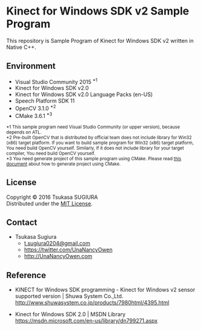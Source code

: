 
Kinect for Windows SDK v2 Sample Program
============================

This repository is Sample Program of Kinect for Windows SDK v2 written in Native C++.  

Environment
--------------
* Visual Studio Community 2015 <sup>*1</sup>
* Kinect for Windows SDK v2.0
* Kinect for Windows SDK v2.0 Language Packs (en-US)
* Speech Platform SDK 11
* OpenCV 3.1.0 <sup>*2</sup>
* CMake 3.6.1 <sup>*3</sup>

<sup>&#042;1 This sample program need Visual Studio Community (or upper version), because depends on ATL.</sup>  
<sup>&#042;2 Pre-built OpenCV that is distributed by official team does not include library for Win32 (x86) target platform. If you want to build sample program for Win32 (x86) target platform, You need build OpenCV yourself. Similarly, If it does not include library for your target compiler, You need build OpenCV yourself.</sup>  
<sup>&#042;3 You need generate project of this sample program using CMake. Please read [this document](HOWTOBUILD.md) about how to generate project using CMake.</sup>  

License
---------
Copyright &copy; 2016 Tsukasa SUGIURA  
Distributed under the [MIT License](http://www.opensource.org/licenses/mit-license.php "MIT License | Open Source Initiative").

Contact
---------
* Tsukasa Sugiura  
    * <t.sugiura0204@gmail.com>  
    * <https://twitter.com/UnaNancyOwen>  
    * <http://UnaNancyOwen.com>  

Reference
------------
* KINECT for Windows SDK programming - Kinect for Windows v2 sensor supported version | Shuwa System Co.,Ltd.  
  <http://www.shuwasystem.co.jp/products/7980html/4395.html>

* Kinect for Windows SDK 2.0 | MSDN Library  
  <https://msdn.microsoft.com/en-us/library/dn799271.aspx>
